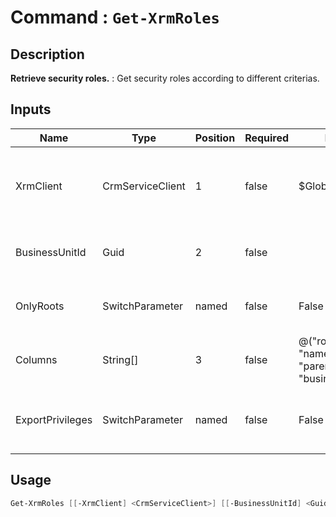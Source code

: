 ﻿# Command : `Get-XrmRoles` 

## Description

**Retrieve security roles.** : Get security roles according to different criterias.

## Inputs

Name|Type|Position|Required|Default|Description
----|----|--------|--------|-------|-----------
XrmClient|CrmServiceClient|1|false|$Global:XrmClient|Xrm connector initialized to target instance. Use latest one by default. (CrmServiceClient)
BusinessUnitId|Guid|2|false||Business Unit unique identifier where roles are associated.
OnlyRoots|SwitchParameter|named|false|False|Specify if parent roles are retrieved or not. (Default : false = All roles)
Columns|String[]|3|false|@("roleid", "name", "parentrootroleid", "businessunitid")|Specify expected columns to retrieve. (Default : all columns)
ExportPrivileges|SwitchParameter|named|false|False|Specify if privileges are retrieved or not. (Default : false = No privileges)


## Usage

```Powershell 
Get-XrmRoles [[-XrmClient] <CrmServiceClient>] [[-BusinessUnitId] <Guid>] [-OnlyRoots] [[-Columns] <String[]>] [-ExportPrivileges] [<CommonParameters>]
``` 


